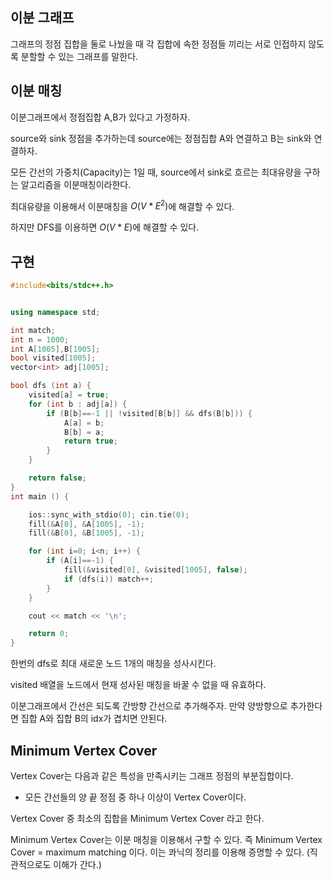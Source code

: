 ## 이분 그래프
그래프의 정점 집합을 둘로 나눴을 때 각 집합에 속한 정점들 끼리는 서로 인접하지 않도록 분할할 수 있는 그래프를 말한다.

## 이분 매칭
이분그래프에서 정점집합 A,B가 있다고 가정하자.

source와 sink 정점을 추가하는데 source에는 정점집합 A와 연결하고 B는 sink와 연결하자.

모든 간선의 가중치(Capacity)는 1일 때, source에서 sink로 흐르는 최대유량을 구하는 알고리즘을 이분매칭이라한다.

최대유량을 이용해서 이분매칭을 ${O(V*E^2)}$에 해결할 수 있다.

하지만 DFS를 이용하면 ${O(V*E)}$에 해결할 수 있다.

## 구현
```c++
#include<bits/stdc++.h>


using namespace std;

int match;
int n = 1000;
int A[1005],B[1005];
bool visited[1005];
vector<int> adj[1005];

bool dfs (int a) {
    visited[a] = true;
    for (int b : adj[a]) {
        if (B[b]==-1 || !visited[B[b]] && dfs(B[b])) {
            A[a] = b;
            B[b] = a;
            return true;
        }
    }

    return false;
}
int main () {

    ios::sync_with_stdio(0); cin.tie(0);
    fill(&A[0], &A[1005], -1);
    fill(&B[0], &B[1005], -1);

    for (int i=0; i<n; i++) {
        if (A[i]==-1) {
            fill(&visited[0], &visited[1005], false);
            if (dfs(i)) match++;
        }
    }

    cout << match << '\n';

    return 0;
}
```
한번의 dfs로 최대 새로운 노드 1개의 매칭을 성사시킨다.

visited 배열을 노드에서 현재 성사된 매칭을 바꿀 수 없을 때 유효하다.

이분그래프에서 간선은 되도록 간방향 간선으로 추가해주자. 만약 양방향으로 추가한다면 집합 A와 집합 B의 idx가 겹치면 안된다.

## Minimum Vertex Cover

Vertex Cover는 다음과 같은 특성을 만족시키는 그래프 정점의 부분집합이다.

- 모든 간선들의 양 끝 정점 중 하나 이상이 Vertex Cover이다.

Vertex Cover 중 최소의 집합을 Minimum Vertex Cover 라고 한다.

Minimum Vertex Cover는 이분 매칭을 이용해서 구할 수 있다. 즉 Minimum Vertex Cover = maximum matching 이다. 이는 콰닉의 정리를 이용해 증명할 수 있다. (직관적으로도 이해가 간다.)



